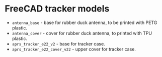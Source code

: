 # FreeCAD tracker models

- `antenna_base` - base for rubber duck antenna, to be printed with PETG plastic.
- `antenna_cover` - cover for rubber duck antenna, to printed with TPU plastic.
- `aprs_tracker_e22_v2` - base for tracker case.
- `aprs_tracker_e22_cover_v22` - upper cover for tracker case.
